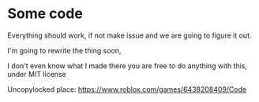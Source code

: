 # Some code

Everything should work, if not make issue and we are going to figure it out.

I'm going to rewrite the thing soon,



I don't even know what I made there 
you are free to do anything with this, under MIT license

Uncopylocked place: https://www.roblox.com/games/6438208409/Code 
